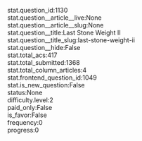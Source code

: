 stat.question_id:1130  
stat.question__article__live:None  
stat.question__article__slug:None  
stat.question__title:Last Stone Weight II  
stat.question__title_slug:last-stone-weight-ii  
stat.question__hide:False  
stat.total_acs:417  
stat.total_submitted:1368  
stat.total_column_articles:4  
stat.frontend_question_id:1049  
stat.is_new_question:False  
status:None  
difficulty.level:2  
paid_only:False  
is_favor:False  
frequency:0  
progress:0  

